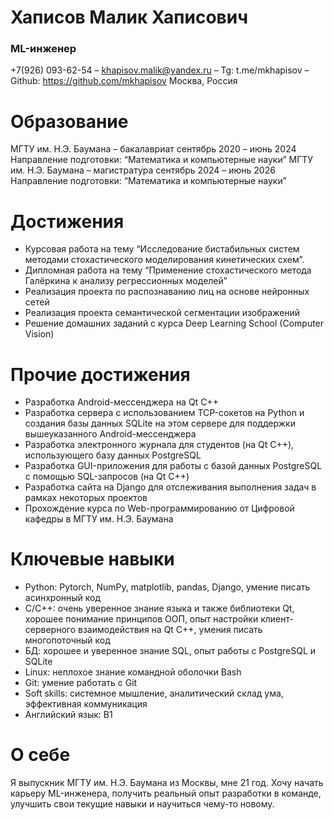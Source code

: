 # Хаписов Малик Хаписович
### ML-инженер
+7(926) 093-62-54 – khapisov.malik@yandex.ru – Tg: t.me/mkhapisov – Github: https://github.com/mkhapisov
Москва, Россия
# Образование
МГТУ им. Н.Э. Баумана – бакалавриат	          сентябрь 2020 – июнь 2024
Направление подготовки: “Математика и компьютерные науки”
МГТУ им. Н.Э. Баумана – магистратура      сентябрь 2024 – июнь 2026
Направление подготовки: “Математика и компьютерные науки”
# Достижения
- Курсовая работа на тему “Исследование бистабильных систем методами стохастического моделирования кинетических схем”.
- Дипломная работа на тему “Применение стохастического метода Галёркина к анализу регрессионных моделей”
- Реализация проекта по распознаванию лиц на основе нейронных сетей
- Реализация проекта семантической сегментации изображений
- Решение домашних заданий с курса Deep Learning School (Computer Vision)
# Прочие достижения
- Разработка Android-мессенджера на Qt C++
- Разработка сервера с использованием TCP-сокетов на Python и создания базы данных SQLite на этом сервере для поддержки вышеуказанного Android-мессенджера
- Разработка электронного журнала для студентов (на Qt C++), использующего базу данных PostgreSQL
- Разработка GUI-приложения для работы с базой данных PostgreSQL с помощью SQL-запросов (на Qt C++)
- Разработка сайта на Django для отслеживания выполнения задач в рамках некоторых проектов
- Прохождение курса по Web-программированию от Цифровой кафедры в МГТУ им. Н.Э. Баумана
# Ключевые навыки
- Python: Pytorch, NumPy, matplotlib, pandas, Django, умение писать асинхронный код
- C/С++: очень уверенное знание языка и также библиотеки Qt, хорошее понимание принципов ООП, опыт настройки клиент-серверного взаимодействия на Qt C++, умения писать многопоточный код
- БД: хорошее и уверенное знание SQL, опыт работы с PostgreSQL и SQLite
- Linux: неплохое знание командной оболочки Bash
- Git: умение работать с Git
- Soft skills: системное мышление, аналитический склад ума, эффективная коммуникация
- Английский язык: B1
# О себе
Я выпускник МГТУ им. Н.Э. Баумана из Москвы, мне 21 год. Хочу начать карьеру ML-инженера, получить реальный опыт разработки в команде, улучшить свои текущие навыки и научиться чему-то новому.
